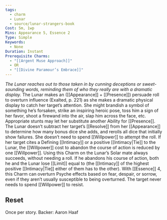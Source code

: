```yaml
---
tags:
  - charm
  - Lunar
  - source/lunar-strangers-book
Cost: 5m, 1wp
Mins: Appearance 5, Essence 2
Type: Simple
Keywords:
  - None
Duration: Instant
Prerequisite Charms:
  - "[[Argent Muse Approach]]"
  - OR
  - "[[Divine Paramour’s Embrace]]"
---
```

*The Lunar reaches out to those taken in by cunning deceptions or sweet-sounding words, reminding them of who they really are with a dramatic display.*
The Lunar makes an ([[Appearance]] + [[Presence]]) persuade roll to overturn influence (Exalted, p. 221) as she makes a dramatic physical display to catch her target’s attention. She might brandish a symbol of something he’s forsaken, strike an inspiring heroic pose, toss him a sign of her favor, shoot a firewand into the air, slap him across the face, etc. Appropriate stunts may let her substitute another Ability for [[Presence]].
The Lunar doesn’t subtract her target’s [[Resolve]] from her [[Appearance]] to determine how many bonus dice she adds, and rerolls all dice that initially show failures. She doesn’t need to spend [[Willpower]] to attempt the roll. If her target cites a Defining [[Intimacy]] or a positive [[Intimacy|Tie]] to the Lunar, the [[Willpower]] cost to abandon the course of action is reduced by one [[Willpower]].
Using this Charm on the Lunar’s Solar mate always succeeds, without needing a roll. If he abandons his course of action, both he and the Lunar lose [[Limit]] equal to (the [[Intimacy]] of the highest positive [[Intimacy|Tie]] either of them has to the other).
With [[Essence]] 4, this Charm can overturn Psyche effects based on fear, despair, or sorrow, even if they aren’t usually susceptible to being overturned. The target never needs to spend [[Willpower]] to resist.

## Reset 
Once per story.
Backer: Aaron Haaf